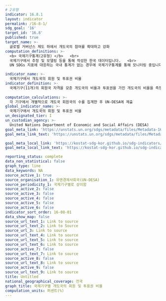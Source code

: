 ```yaml
---
# 2유형 
indicator: 16.8.1
layout: indicator
permalink: /16-8-1/
sdg_goal: '16'
target_id: '16.8'
published: true
target_name: >-
  글로벌 거버넌스 제도 하에서 개도국의 참여를 확대하고 강화
computation_definitions: >-
  <b> 국제기구통계(2유형) </b>   <br>
  국제기구에서 추정 및 모델링 등을 통해 작성한 한국 데이터입니다.   <br>
  UN SDGs 지표에 대응하는 국내 통계가 없는 경우에 국제기구통계를 통해 모니터링 중입니다. 

indicator_name: >-
  국제기구에서 개도국의 회원 및 투표권 비율
indicator_definition: >-
  국제기구(11개)의 회원국 자격을 갖춘 개도국의 비율과 투표권을 가진 개도국의 비율을 측정함
 
computation_calculations: >-
  각 기구에서 개별적으로 개도국 회원국의 수를 집계한 후 UN-DESA에 제출 
global_indicator_name: >-
  국제기구에서 개도국의 회원 및 투표권 비율
un_designated_tier: I
un_custodian_agency: >-
  United Nations Department of Economic and Social Affairs (DESA)
goal_meta_link: 'https://unstats.un.org/sdgs/metadata/files/Metadata-16-08-01.pdf'
goal_meta_link_text: 'https://unstats.un.org/sdgs/metadata/files/Metadata-16-08-01.pdf'

goal_meta_local_link: 'https://kostat-sdg-kor.github.io/sdg-indicators/public/data/Metadata-16-08-01_KOR.pdf'
goal_meta_local_link_text: 'https://kostat-sdg-kor.github.io/sdg-indicators/public/data/Metadata-16-08-01_KOR.pdf'

reporting_status: complete
data_non_statistical: false
graph_type: line
data_keywords: NA
source_active_1: true
source_organisation_1: 유엔경제사회국(UN-DESA)
source_periodicity_1: 국제기구별로 상이함
source_active_2: false
source_active_3: false
source_active_4: false
source_active_5: false
source_active_6: false
indicator_sort_order: 16-08-01
data_show_map: false
source_url_text_1: Link to source
source_url_text_2: Link to Source
source_url_3: Link to source
source_url_text_4: Link to source
source_url_text_5: Link to source
source_url_text_6: Link to source
source_active_7: false
source_url_text_7: Link to source
source_active_8: false
source_url_text_8: Link to source
source_active_9: false
source_url_text_9: Link to source
title: Untitled
national_geographical_coverage: 전국
graph_title: 국제기구별 개도국의 회원 및 투표권 비율
computation_units: 퍼센트(%)
---
```

